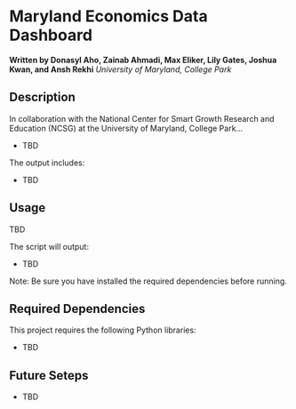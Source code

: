 # Maryland Economics Data Dashboard
**Written by Donasyl Aho, Zainab Ahmadi, Max Eliker, Lily Gates, Joshua Kwan, and Ansh Rekhi**
_University of Maryland, College Park_ 

## Description
In collaboration with the National Center for Smart Growth Research and Education (NCSG) at the University of Maryland, College Park...
* TBD

The output includes:  
* TBD

## Usage
TBD

The script will output:
* TBD

Note: Be sure you have installed the required dependencies before running.

## Required Dependencies
This project requires the following Python libraries:
* TBD

## Future Seteps
* TBD